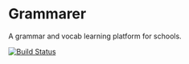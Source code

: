 # Grammarer
A grammar and vocab learning platform for schools.

[![Build Status](https://travis-ci.org/palkerecsenyi/grammarer.svg?branch=master)](https://travis-ci.org/palkerecsenyi/grammarer)